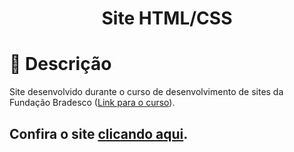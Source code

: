 <h1 align="center">Site HTML/CSS</h1>

# 📄 Descrição

Site desenvolvido durante o curso de desenvolvimento de sites da Fundação Bradesco ([Link para o curso](https://www.ev.org.br/trilhas-de-conhecimento/crie-um-site-simples)).

## Confira o site [clicando aqui](https://franciscodantas.github.io/Project-Site/).
